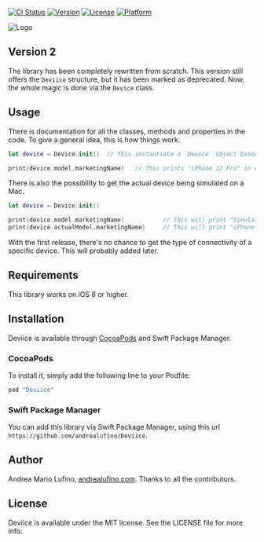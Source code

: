 [![CI Status](https://img.shields.io/travis/Andrea%20Mario%20Lufino/Deviice.svg?style=flat)](https://travis-ci.org/Andrea%20Mario%20Lufino/Deviice)
[![Version](https://img.shields.io/cocoapods/v/Deviice.svg?style=flat)](http://cocoapods.org/pods/Deviice)
[![License](https://img.shields.io/cocoapods/l/Deviice.svg?style=flat)](http://cocoapods.org/pods/Deviice)
[![Platform](https://img.shields.io/cocoapods/p/Deviice.svg?style=flat)](http://cocoapods.org/pods/Deviice)

![Logo](./Example/Deviice/Deviice.png)

## Version 2

The library has been completely rewritten from scratch. This version still offers the `Deviice` structure, but it has been marked as deprecated. Now, the whole magic is done via the `Device` class. 

## Usage

There is documentation for all the classes, methods and properties in the code. 
To give a general idea, this is how things work. 

```swift
let device = Device.init()  // This instantiate a `Device` object based on the current device.

print(device.model.marketingName)   // This prints "iPhone 12 Pro" in case it is running on an iPhone 12 Pro

```

There is also the possibility to get the actual device being simulated on a Mac. 

```swift
let device = Device.init()

print(device.model.marketingName)           // This will print "Simulator"
print(device.actualModel.marketingName)     // This will print "iPhone 12 Pro" in case you're simulating an iPhone 12 Pro
```

With the first release, there's no chance to get the type of connectivity of a specific device. This will probably added later. 

## Requirements
 
This library works on iOS 8 or higher.

## Installation

Deviice is available through [CocoaPods](http://cocoapods.org) and Swift Package Manager.

### CocoaPods

To install
it, simply add the following line to your Podfile:

```ruby
pod "Deviice"
```

### Swift Package Manager

You can add this library via Swift Package Manager, using this url `https://github.com/andrealufino/Deviice`.

## Author

Andrea Mario Lufino, [andrealufino.com](https://andrealufino.com). Thanks to all the contributors.

## License

Deviice is available under the MIT license. See the LICENSE file for more info.
